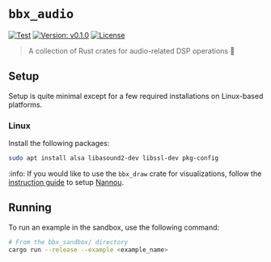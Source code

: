 # `bbx_audio`

[![Test](https://github.com/blackboxdsp/bbx_audio/actions/workflows/ci-test.yml/badge.svg)](https://github.com/blackboxdsp/bbx_audio/actions/workflows/ci-test.yml)
[![Version: v0.1.0](https://img.shields.io/badge/Version-v0.1.0-blue.svg)](https://github.com/blackboxdsp/bbx_audio)
[![License](https://img.shields.io/badge/License-MIT-yellow)](https://github.com/blackboxdsp/bbx_audio/blob/develop/LICENSE)

> A collection of Rust crates for audio-related DSP operations 🧮

## Setup

Setup is quite minimal except for a few required installations on Linux-based platforms.

### Linux

Install the following packages:
```bash
sudo apt install alsa libasound2-dev libssl-dev pkg-config
```

:info: If you would like to use the `bbx_draw` crate for visualizations, follow the [instruction guide](https://guide.nannou.cc/getting_started/platform-specific_setup) to setup
[Nannou](https://nannou.cc/).

## Running

To run an example in the sandbox, use the following command:

```bash
# From the bbx_sandbox/ directory
cargo run --release --example <example_name>
```
